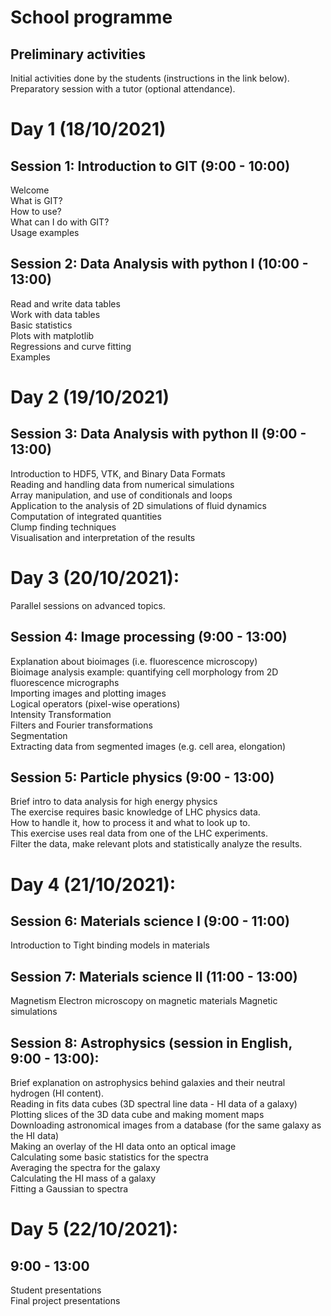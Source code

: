 # School programme

## Preliminary activities

Initial activities done by the students (instructions in the link below).<br />
Preparatory session with a tutor (optional attendance).

# Day 1 (18/10/2021)

## Session 1: Introduction to GIT (9:00 - 10:00)<br />
Welcome<br />
What is GIT?<br />
How to use?<br />
What can I do with GIT?<br />
Usage examples<br />

## Session 2: Data Analysis with python I (10:00 - 13:00)
Read and write data tables<br />
Work with data tables<br />
Basic statistics<br />
Plots with matplotlib<br />
Regressions and curve fitting<br />
Examples

# Day 2 (19/10/2021)

## Session 3: Data Analysis with python II (9:00 - 13:00)
Introduction to HDF5, VTK, and Binary Data Formats<br />
Reading and handling data from numerical simulations<br />
Array manipulation, and use of conditionals and loops<br />
Application to the analysis of 2D simulations of fluid dynamics<br />
Computation of integrated quantities<br />
Clump finding techniques<br />
Visualisation and interpretation of the results

# Day 3 (20/10/2021):
Parallel sessions on advanced topics.

## Session 4: Image processing (9:00 - 13:00)
Explanation about bioimages (i.e. fluorescence microscopy)<br />
Bioimage analysis example: quantifying cell morphology from 2D fluorescence micrographs<br />
Importing images and plotting images<br />
Logical operators (pixel-wise operations)<br />
Intensity Transformation<br />
Filters and Fourier transformations<br />
Segmentation<br />
Extracting data from segmented images (e.g. cell area, elongation)

## Session 5: Particle physics (9:00 - 13:00)
Brief intro to data analysis for high energy physics<br />
The exercise requires basic knowledge of LHC physics data.<br />
How to handle it, how to process it and what to look up to.<br />
This exercise uses real data from one of the LHC experiments.<br />
Filter the data, make relevant plots and statistically analyze the results.

# Day 4 (21/10/2021):

## Session 6: Materials science I (9:00 - 11:00)
Introduction to Tight binding models in materials

## Session 7: Materials science II (11:00 - 13:00)
Magnetism
Electron microscopy on magnetic materials
Magnetic simulations


## Session 8: Astrophysics (session in English, 9:00 - 13:00):
Brief explanation on astrophysics behind galaxies and their neutral hydrogen (HI content).<br />
Reading in fits data cubes (3D spectral line data - HI data of a galaxy)<br />
Plotting slices of the 3D data cube and making moment maps<br />
Downloading astronomical images from a database (for the same galaxy as the HI data)<br />
Making an overlay of the HI data onto an optical image<br />
Calculating some basic statistics for the spectra<br />
Averaging the spectra for the galaxy<br />
Calculating the HI mass of a galaxy<br />
Fitting a Gaussian to spectra


# Day 5 (22/10/2021):
## 9:00 - 13:00
Student presentations<br />
Final project presentations
